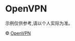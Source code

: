 # OpenVPN


<span>示例仅供参考,请以个人实际为准。</span>


<span>© <a href="https://openvpn.net/download-open-vpn/" />OpenVPN</span>

